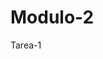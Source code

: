# Modulo-2
<a ref="https://github.com/Napadensky/modulo-2/tree/tarea-1">Tarea-1</a>

[a link]: https://github.com/Napadensky/modulo-2/tree/tarea-1

